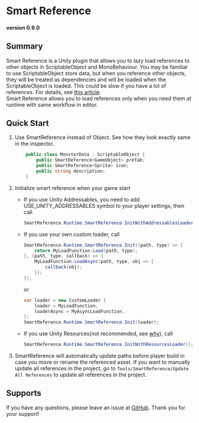 # Smart Reference
#### version 0.9.0

## Summary
Smart Reference is a Unity plugin that allows you to lazy load references to other objects in ScriptableObject and MonoBehaviour.
You may be familiar to use ScriptableObject store data, but when you reference other objects, 
they will be treated as dependencies and will be loaded when the ScriptableObject is loaded. This could be slow if you have a lot of references.
For details, see [this article](https://medium.com/@bjjx1999/3-ways-to-reduce-load-time-in-runtime-for-unity-15d33003eb79).  
Smart Reference allows you to load references only when you need them at runtime with same workflow in editor.

## Quick Start
1. Use SmartReference instead of Object. See how they look exactly same in the inspector.
    ```csharp
        public class MonsterData : ScriptableObject {
            public SmartReference<GameObject> prefab;
            public SmartReference<Sprite> icon;
            public string description;
        }
    ```

2. Initialize smart reference when your game start
    - If you use Unity Addressables, you need to add USE_UNITY_ADDRESSABLES symbol to your player settings, then call
        ```csharp
        SmartReference.Runtime.SmartReference.InitWithAddressablesLoader();
        ```
    - If you use your own custom loader, call 
        ```csharp
        SmartReference.Runtime.SmartReference.Init((path, type) => {
            return MyLoadFunction.Load(path, type);
        }, (path, type, callback) => {
            MyLoadFunction.LoadAsync(path, type, obj => {
                callback(obj);
            });
        });
        ```
        or
        ```csharp
        var loader = new CustomLoader {
            loader = MyLoadFunction,
            loaderAsync = MyAsyncLoadFunction,
        };
        SmartReference.Runtime.SmartReference.Init(loader);
        ```
    - If you use Unity Resources(not recommended, see [why](https://medium.com/@bjjx1999/3-ways-to-reduce-load-time-in-runtime-for-unity-15d33003eb79)), call
        ```csharp
        SmartReference.Runtime.SmartReference.InitWithResourcesLoader();
        ```
      
3. SmartReference will automatically update paths before player build in case you move or rename the referenced asset.
   If you want to manually update all references in the project, go to `Tools/SmartReference/Update All References` to update all references in the project.

## Supports
If you have any questions, please leave an issue at [GitHub](https://github.com/Brian-Jiang/SmartReference/issues).
Thank you for your support!